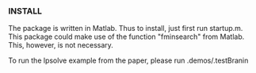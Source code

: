 
### INSTALL
The package is written in Matlab. Thus to install, just first run startup.m. This package could make use of the function "fminsearch" from Matlab. 
This, however, is not necessary.

To run the lpsolve example from the paper, please run .demos/.testBranin

